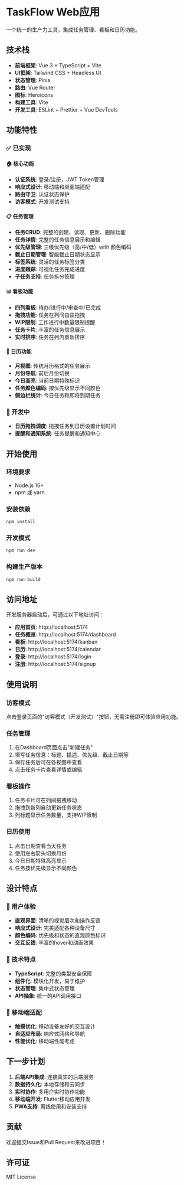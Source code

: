 # TaskFlow Web应用

一个统一的生产力工具，集成任务管理、看板和日历功能。

## 技术栈

- **前端框架**: Vue 3 + TypeScript + Vite
- **UI框架**: Tailwind CSS + Headless UI
- **状态管理**: Pinia
- **路由**: Vue Router
- **图标**: Heroicons
- **构建工具**: Vite
- **开发工具**: ESLint + Prettier + Vue DevTools

## 功能特性

### ✅ 已实现

#### 🏠 核心功能
- **认证系统**: 登录/注册，JWT Token管理
- **响应式设计**: 移动端和桌面端适配
- **路由守卫**: 认证状态保护
- **访客模式**: 开发测试支持

#### 📋 任务管理
- **任务CRUD**: 完整的创建、读取、更新、删除功能
- **任务详情**: 完整的任务信息展示和编辑
- **优先级管理**: 三级优先级（高/中/低）with 颜色编码
- **截止日期管理**: 智能截止日期状态显示
- **标签系统**: 灵活的任务标签分类
- **进度跟踪**: 可视化任务完成进度
- **子任务支持**: 任务拆分管理

#### 📊 看板功能
- **四列看板**: 待办/进行中/审查中/已完成
- **拖拽功能**: 任务在列间自由拖拽
- **WIP限制**: 工作进行中数量限制提醒
- **任务卡片**: 丰富的任务信息展示
- **实时排序**: 任务在列内重新排序

#### 📅 日历功能
- **月视图**: 传统月历格式的任务展示
- **月份导航**: 前后月份切换
- **今日高亮**: 当前日期特殊标识
- **任务颜色编码**: 按优先级显示不同颜色
- **侧边栏统计**: 今日任务和即将到期任务

### 🚧 开发中

- **日历拖拽调度**: 拖拽任务到日历设置计划时间
- **提醒和通知系统**: 任务提醒和通知中心

## 开始使用

### 环境要求
- Node.js 16+
- npm 或 yarn

### 安装依赖
```bash
npm install
```

### 开发模式
```bash
npm run dev
```

### 构建生产版本
```bash
npm run build
```

## 访问地址

开发服务器启动后，可通过以下地址访问：

- **应用首页**: http://localhost:5174
- **任务概览**: http://localhost:5174/dashboard
- **看板**: http://localhost:5174/kanban
- **日历**: http://localhost:5174/calendar
- **登录**: http://localhost:5174/login
- **注册**: http://localhost:5174/signup

## 使用说明

### 访客模式
点击登录页面的"访客模式（开发测试）"按钮，无需注册即可体验应用功能。

### 任务管理
1. 在Dashboard页面点击"新建任务"
2. 填写任务信息：标题、描述、优先级、截止日期等
3. 保存任务后可在各视图中查看
4. 点击任务卡片查看详情或编辑

### 看板操作
1. 任务卡片可在列间拖拽移动
2. 拖拽到新列自动更新任务状态
3. 列标题显示任务数量，支持WIP限制

### 日历使用
1. 点击日期查看当天任务
2. 使用左右箭头切换月份
3. 今日日期特殊高亮显示
4. 任务按优先级显示不同颜色

## 设计特点

### 🎨 用户体验
- **直观界面**: 清晰的视觉层次和操作反馈
- **响应式设计**: 完美适配各种设备尺寸
- **颜色编码**: 优先级和状态的直观颜色标识
- **交互反馈**: 丰富的hover和动画效果

### 🔧 技术特点
- **TypeScript**: 完整的类型安全保障
- **组件化**: 模块化开发，易于维护
- **状态管理**: 集中式状态管理
- **API抽象**: 统一的API调用接口

### 📱 移动端适配
- **触摸优化**: 移动设备友好的交互设计
- **自适应布局**: 响应式网格和导航
- **性能优化**: 移动端性能考虑

## 下一步计划

1. **后端API集成**: 连接真实的后端服务
2. **数据持久化**: 本地存储和云同步
3. **实时协作**: 多用户实时协作功能
4. **移动端开发**: Flutter移动应用开发
5. **PWA支持**: 离线使用和安装支持

## 贡献

欢迎提交Issue和Pull Request来改进项目！

## 许可证

MIT License
